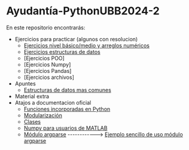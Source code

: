 # Ayudantía-PythonUBB2024-2

En este repositorio encontrarás:

* Ejercicios para practicar (algunos con resolucion)
  * [Ejercicios nivel básico/medio y arreglos numéricos](https://github.com/PedrodiazH/Ayudantia-PythonUBB2024-2/blob/main/Ejercicios%20practicos/Ejercicios_python_1.pdf)
  * [Ejercicios estructuras de datos](https://github.com/PedrodiazH/Ayudantia-PythonUBB-ICA-2024-2/blob/main/Ejercicios%20practicos/Ejercicios_python_Estructuras_de_datos.pdf)
  * [Ejercicios POO]
  * [Ejercicios Numpy]
  * [Ejercicios Pandas]
  * [Ejercicios archivos]
* Apuntes
  * [Estructuras de datos mas comunes](https://github.com/PedrodiazH/Ayudantia-PythonUBB2024-2/blob/main/Apuntes/Estructura_de_Datos___Python_Cient%C3%ADfico.pdf)  
* Material extra
* Atajos a documentacion oficial
  * [Funciones incorporadas en Python](https://docs.python.org/es/3/library/functions.html)
  * [Modularización](https://docs.python.org/es/3/tutorial/modules.html)
  * [Clases](https://docs.python.org/es/3/tutorial/classes.html)
  * [Numpy para usuarios de MATLAB](https://numpy.org/devdocs/user/numpy-for-matlab-users.html)
  * [Módulo argparse](https://docs.python.org/es/3/library/argparse.html) ------------> [Ejemplo sencillo de uso módulo argparse](https://github.com/PedrodiazH/Ayudantia-PythonUBB-ICA-2024-2/blob/main/Apuntes/Ejemplo_argparse.py)
